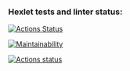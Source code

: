 ### Hexlet tests and linter status:
[![Actions Status](https://github.com/dimidroll450/frontend-project-lvl1/workflows/hexlet-check/badge.svg)](https://github.com/dimidroll450/frontend-project-lvl1/actions)

[![Maintainability](https://api.codeclimate.com/v1/badges/a99a88d28ad37a79dbf6/maintainability)](https://codeclimate.com/github/codeclimate/codeclimate/maintainability)

[![Actions status](https://github.com/dimidroll450/frontend-project-lvl1/workflows/js-linter/badge.svg)](https://github.com/dimidroll450/frontend-project-lvl1/actions)